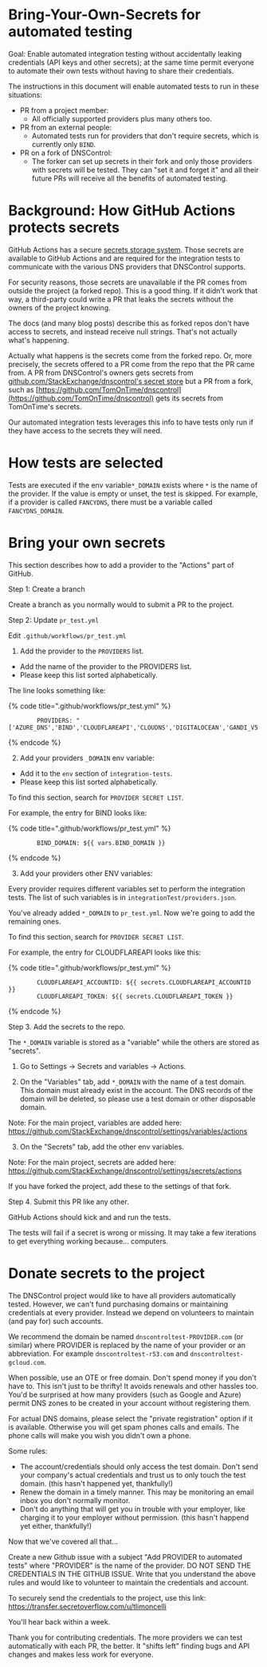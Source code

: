 # Bring-Your-Own-Secrets for automated testing

Goal: Enable automated integration testing without accidentally
leaking credentials (API keys and other secrets); at the same time permit everyone
to automate their own tests without having to share their credentials.

The instructions in this document will enable automated tests to run in these situations:

* PR from a project member:
  * All officially supported providers plus many others too.
* PR from an external people:
  * Automated tests run for providers that don't require secrets, which is currently only `BIND`.
* PR on a fork of DNSControl:
  * The forker can set up secrets in their fork and only those providers with secrets will be tested. They can "set it and forget it" and all their future PRs will receive all the benefits of automated testing.

# Background: How GitHub Actions protects secrets

GitHub Actions has a secure
[secrets storage system](https://docs.github.com/en/free-pro-team@latest/actions/reference/encrypted-secrets).
Those secrets are available to GitHub Actions and are required for the
integration tests to communicate with the various DNS providers that
DNSControl supports.

For security reasons, those secrets are unavailable if the PR comes
from outside the project (a forked repo).  This is a good thing.  If
it didn't work that way, a third-party could write a PR that leaks the
secrets without the owners of the project knowing.

The docs (and many blog posts) describe this as forked repos don't
have access to secrets, and instead receive null strings. That's not
actually what's happening.

Actually what happens is the secrets come from the forked repo.  Or,
more precisely, the secrets offered to a PR come from the repo that the
PR came from.  A PR from DNSControl's owners gets secrets from
[github.com/StackExchange/dnscontrol's secret store](https://github.com/StackExchange/dnscontrol/settings/secrets/actions)
but a PR from a fork, such as
[https://github.com/TomOnTime/dnscontrol](https://github.com/TomOnTime/dnscontrol)
gets its secrets from TomOnTime's secrets.

Our automated integration tests leverages this info to have tests
only run if they have access to the secrets they will need.

# How tests are selected

Tests are executed if the env variable`*_DOMAIN` exists where `*` is the name of the provider.  If the value is empty or
unset, the test is skipped.
For example, if a provider is called `FANCYDNS`, there must
be a variable called `FANCYDNS_DOMAIN`.

# Bring your own secrets

This section describes how to add a provider to the "Actions" part of GitHub.

Step 1: Create a branch

Create a branch as you normally would to submit a PR to the project.

Step 2: Update `pr_test.yml`

Edit `.github/workflows/pr_test.yml`

1. Add the provider to the `PROVIDERS` list.

* Add the name of the provider to the PROVIDERS list.
* Please keep this list sorted alphabetically.

The line looks something like:

{% code title=".github/workflows/pr_test.yml" %}
```
        PROVIDERS: "['AZURE_DNS','BIND','CLOUDFLAREAPI','CLOUDNS','DIGITALOCEAN','GANDI_V5','GCLOUD','HEDNS','HEXONET','INWX','NAMEDOTCOM','NS1','POWERDNS','ROUTE53','TRANSIP']"
```
{% endcode %}

2. Add your providers `_DOMAIN` env variable:

* Add it to the `env` section of `integration-tests`.
* Please keep this list sorted alphabetically.

To find this section, search for `PROVIDER SECRET LIST`.

For example, the entry for BIND looks like:

{% code title=".github/workflows/pr_test.yml" %}
```
        BIND_DOMAIN: ${{ vars.BIND_DOMAIN }}
```
{% endcode %}

3. Add your providers other ENV variables:

Every provider requires different variables set to perform the integration tests.  The list of such variables is in `integrationTest/providers.json`.

You've already added `*_DOMAIN` to `pr_test.yml`. Now we're going to add the remaining ones.

To find this section, search for `PROVIDER SECRET LIST`.

For example, the entry for CLOUDFLAREAPI looks like this:

{% code title=".github/workflows/pr_test.yml" %}
```
        CLOUDFLAREAPI_ACCOUNTID: ${{ secrets.CLOUDFLAREAPI_ACCOUNTID }}
        CLOUDFLAREAPI_TOKEN: ${{ secrets.CLOUDFLAREAPI_TOKEN }}
```
{% endcode %}

Step 3. Add the secrets to the repo.

The `*_DOMAIN` variable is stored as a "variable" while the others are stored as "secrets".

1. Go to Settings -> Secrets and variables -> Actions.

2. On the "Variables" tab, add `*_DOMAIN` with the name of a test domain. This domain must already exist in the account. The DNS records of the domain will be deleted, so please use a test domain or other disposable domain.

Note: For the main project, variables are added here: https://github.com/StackExchange/dnscontrol/settings/variables/actions

3. On the "Secrets" tab, add the other env variables.

Note: For the main project, secrets are added here: https://github.com/StackExchange/dnscontrol/settings/secrets/actions

If you have forked the project, add these to the settings of that fork.

Step 4. Submit this PR like any other.

GitHub Actions should kick and and run the tests.

The tests will fail if a secret is wrong or missing.  It may take a few iterations to get everything working because... computers.

# Donate secrets to the project

The DNSControl project would like to have all providers automatically tested.
However, we can't fund purchasing domains or maintaining credentials at every
provider. Instead we depend on volunteers to maintain (and pay for) such
accounts.

We recommend the domain be named `dnscontroltest-PROVIDER.com` (or similar)
where PROVIDER is replaced by the name of your provider or an abbreviation. For
example `dnscontroltest-r53.com` and `dnscontroltest-gcloud.com`.

When possible, use an OTE or free domain. Don't spend money if you don't have
to. This isn't just to be thrifty! It avoids renewals and other hassles too.
You'd be surprised at how many providers (such as Google and Azure) permit DNS
zones to be created in your account without registering them.

For actual DNS domains, please select the "private registration" option if it
is available. Otherwise you will get spam phones calls and emails. The phone
calls will make you wish you didn't own a phone.

Some rules:

* The account/credentials should only access the test domain. Don't send your company's actual credentials and trust us to only touch the test domain. (this hasn't happened yet, thankfully!)
* Renew the domain in a timely manner. This may be monitoring an email inbox you don't normally monitor.
* Don't do anything that will get you in trouble with your employer, like charging it to your employer without permission. (this hasn't happend yet either, thankfully!)

Now that we've covered all that...

Create a new Github issue with a subject "Add PROVIDER to automated tests" where "PROVIDER" is the name of the provider. DO NOT SEND THE CREDENTIALS IN THE GITHUB ISSUE.  Write that you understand the above rules and would like to volunteer to maintain the credentials and account.

To securely send the credentials to the project, use this link: https://transfer.secretoverflow.com/u/tlimoncelli

You'll hear back within a week.

Thank you for contributing credentials. The more providers we can test automatically with each PR, the better. It "shifts left" finding bugs and API changes and makes less work for everyone.
